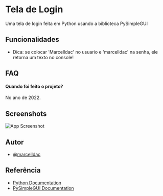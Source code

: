 
# Tela de Login

Uma tela de login feita em Python usando a biblioteca PySimpleGUI


## Funcionalidades

- Dica: se colocar 'Marcelldac' no usuario e 'marcelldac' na senha, ele retorna um texto no console!


## FAQ

#### Quando foi feito o projeto?

No ano de 2022.


## Screenshots

![App Screenshot](https://user-images.githubusercontent.com/83461178/200195728-bcc8e0a3-04ff-48b2-a150-0d63b72ba7b2.png)


## Autor

- [@marcelldac](https://github.com/marcelldac)


## Referência

 - [Python Documentation](https://wiki.python.org/moin/BeginnersGuide)
 - [PySimpleGUI Documentation](https://www.pysimplegui.org/en/latest/)

